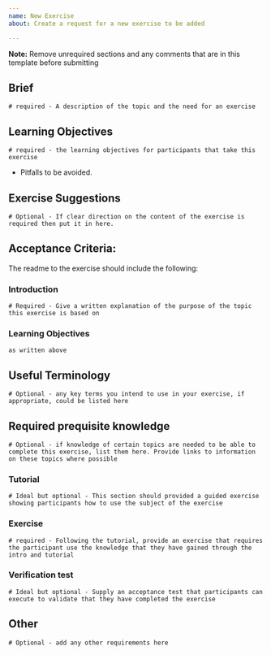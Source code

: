 ```yaml
---
name: New Exercise
about: Create a request for a new exercise to be added

---
```


**Note:** Remove unrequired sections and any comments that are in this template before submitting

## Brief
`# required - A description of the topic and the need for an exercise`

## Learning Objectives
`# required - the learning objectives for participants that take this exercise`
- Pitfalls to be avoided.

## Exercise Suggestions
`# Optional - If clear direction on the content of the exercise is required then put it in here.`

## Acceptance Criteria:
The readme to the exercise should include the following:

### Introduction
`# Required - Give a written explanation of the purpose of the topic this exercise is based on`

### Learning Objectives
`as written above`

## Useful Terminology
`# Optional - any key terms you intend to use in your exercise, if appropriate, could be listed here`

## Required prequisite knowledge
`# Optional - if knowledge of certain topics are needed to be able to complete this exercise, list them here. Provide links to information on these topics where possible`

### Tutorial
`# Ideal but optional - This section should provided a guided exercise showing participants how to use the subject of the exercise`

### Exercise
`# required - Following the tutorial, provide an exercise that requires the participant use the knowledge that they have gained through the intro and tutorial`

### Verification test
`# Ideal but optional - Supply an acceptance test that participants can execute to validate that they have completed the exercise`


## Other
`# Optional - add any other requirements here`
